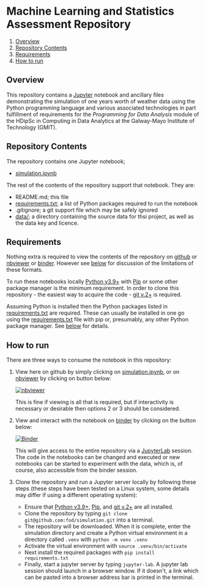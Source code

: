 # Machine Learning and Statistics Assessment Repository

1. [Overview](#overview)
1. [Repository Contents](#repository-contents)
1. [Requirements](#requirements)
1. [How to run](#how-to-run)

## Overview

This repository contains a [Jupyter](https://jupyter.org/) notebook and ancillary files demonstrating the simulation of one years worth of weather data using the Python programming language and various associated technologies in part fulfillment of requirements for the *Programming for Data Analysis* module of the HDipSc in Computing in Data Analytics at the Galway-Mayo Institute of Technology (GMIT).

## Repository Contents

The repository contains one Jupyter notebook;
- [simulation.ipynb](simulation.ipynb) 


The rest of the contents of the repository support that notebook. They are:
- README.md; this file
- [requirements.txt](requirements.txt); a list of Python packages required to run the notebook
- .gitignore; a git support file which may be safely ignored
- [data/](data/); a directory containing the source data for thsi project, as well as the data key and licence. 

## Requirements

Nothing extra is required to view the contents of the repository on [github](https://github.com/fod/simulation) or [nbviewer](https://nbviewer.org/) or [binder](https://mybinder.org/). However see [below](#how-to-run) for discussion of the limitations of these formats.

To run these notebooks locally [Python v3.9+](https://www.python.org/) with [Pip](https://pypi.org/project/pip/) or some other package manager is the minimum requirement. In order to clone this repository - the easiest way to acquire the code - [git v.2+](https://git-scm.com/) is required.

Assuming Python is installed then the Python packages listed in [requirements.txt](requirements.txt) are required. These can usually be installed in one go using the [requirements.txt](requirements.txt) file with pip or, presumably, any other Python package manager. See [below](#how-to-run) for details.

## How to run

There are three ways to consume the notebook in this repository:
1. View here on github by simply clicking on [simulation.ipynb](simulation.ipynb), or on [nbviewer](https://nbviewer.org/) by clicking on button below:

    [![nbviewer](https://raw.githubusercontent.com/jupyter/design/master/logos/Badges/nbviewer_badge.svg)](https://nbviewer.org/github/fod/simulation/blob/main/simulation.ipynb)

    This is fine if viewing is all that is required, but if interactivity is necessary or desirable then options 2 or 3 should be considered.

1. View and interact with the notebook on [binder](https://mybinder.org/) by clicking on the button below:

    [![Binder](https://mybinder.org/badge_logo.svg)](https://mybinder.org/v2/gh/fod/simulation/HEAD)

    This will give access to the entire repository via a [JupyterLab](https://jupyter.org/) session. The code in the notebooks can be changed and executed or new notebooks can be started to experiment with the data, which is, of course, also accessible from the binder session.

1. Clone the repository and run a Jupyter server locally by following these steps (these steps have been tested on a Linux system, some details may differ if using a different operating system):

    - Ensure that [Python v3.9+](https://www.python.org/), [Pip](https://pypi.org/project/pip/), and [git v.2+](https://git-scm.com/) are all installed.
    - Clone the repository by typing `git clone git@github.com:fod/simulation.git` into a terminal.
    - The repository will be downloaded. When it is complete, enter the simulation directory and create a Python virtual environment in a directory called ```.venv``` with ```python -m venv .venv``` 
    - Activate the virtual environment with ```source .venv/bin/activate```
    - Next install the required packages with ```pip install requirements.txt```
    - Finally, start a jupyter server by typing ```jupyter-lab```. A jupyter lab session should launch in a browser window. If it doesn't, a link which can be pasted into a browser address bar is printed in the terminal.
    
